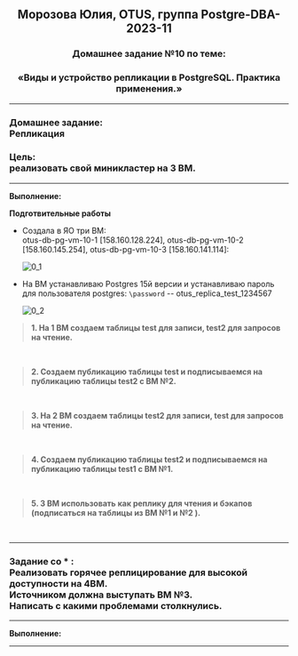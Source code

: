 **<div align="center"><h2>Морозова Юлия, OTUS, группа Postgre-DBA-2023-11</h2></div>**

**<div align=center><h3>Домашнее задание №10 по теме:</h3></div>**
**<div align=center><h3>«Виды и устройство репликации в PostgreSQL. Практика применения.»</h3></div>**

***
**<h3>Домашнее задание:
<br>Репликация</h3>**

**<h3>Цель:
<br>реализовать свой миникластер на 3 ВМ.</h3>**

***

**Выполнение:**

**Подготвительные работы**

- Создала в ЯО три ВМ:
  </br>otus-db-pg-vm-10-1 [158.160.128.224], otus-db-pg-vm-10-2 [158.160.145.254], otus-db-pg-vm-10-3 [158.160.141.114]:

  ![0_1](https://github.com/Y-M-Morozova/Postgre-DBA-2023-11_OTUS_Morozova_Yulia/assets/153178571/a9b1098c-99bc-4f43-887b-5b4617354eae)

- На ВМ устанавливаю Postgres 15й версии и устанавливаю пароль для пользователя postgres: ``\password`` -- otus_replica_test_1234567

  ![0_2](https://github.com/Y-M-Morozova/Postgre-DBA-2023-11_OTUS_Morozova_Yulia/assets/153178571/0e0c49b8-cdc4-482e-b0f0-d2328a675c6f)
  
  
>**1. На 1 ВМ создаем таблицы test для записи, test2 для запросов на чтение.**



<br/>

>**2. Создаем публикацию таблицы test и подписываемся на публикацию таблицы test2 с ВМ №2.**





<br/>

>**3. На 2 ВМ создаем таблицы test2 для записи, test для запросов на чтение.**



<br/>

>**4. Создаем публикацию таблицы test2 и подписываемся на публикацию таблицы test1 с ВМ №1.**




<br/>

>**5. 3 ВМ использовать как реплику для чтения и бэкапов (подписаться на таблицы из ВМ №1 и №2 ).**


<br/>

***
**<h3> Задание со * :**
<br>Реализовать горячее реплицирование для высокой доступности на 4ВМ. 
<br>Источником должна выступать ВМ №3. 
<br>Написать с какими проблемами столкнулись. 
</h3>

***

**Выполнение:**



***

